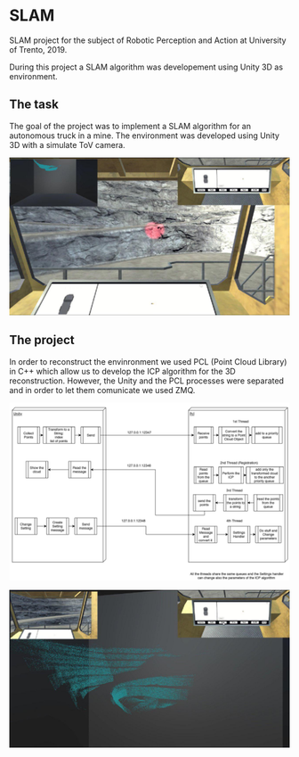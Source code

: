 # SLAM

SLAM project for the subject of Robotic Perception and Action at University of Trento, 2019.

During this project a SLAM algorithm was developement using Unity 3D as environment.

## The task
The goal of the project was to implement a SLAM algorithm for an autonomous truck in a mine. The environment was developed using Unity 3D with a simulate ToV camera. 
<p align="center">
    <img src="./images/truck.jpg">
</p>

## The project
In order to reconstruct the envinronment we used PCL (Point Cloud Library) in C++ which allow us to develop the ICP algorithm for the 3D reconstruction. However, the Unity and the PCL processes were separated and in order to let them comunicate we used ZMQ.
<p align="center">
    <img src="./images/schema.png">
</p>
<p align="center">
    <img src="./images/black_room.jpg">
</p>


